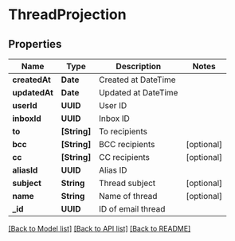 # ThreadProjection

## Properties
Name | Type | Description | Notes
------------ | ------------- | ------------- | -------------
**createdAt** | **Date** | Created at DateTime | 
**updatedAt** | **Date** | Updated at DateTime | 
**userId** | **UUID** | User ID | 
**inboxId** | **UUID** | Inbox ID | 
**to** | **[String]** | To recipients | 
**bcc** | **[String]** | BCC recipients | [optional] 
**cc** | **[String]** | CC recipients | [optional] 
**aliasId** | **UUID** | Alias ID | 
**subject** | **String** | Thread subject | [optional] 
**name** | **String** | Name of thread | [optional] 
**_id** | **UUID** | ID of email thread | 

[[Back to Model list]](../README#documentation-for-models) [[Back to API list]](../README#documentation-for-api-endpoints) [[Back to README]](../README)


